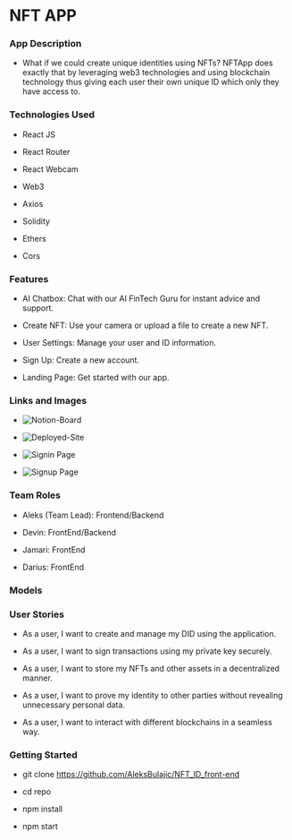 # NFT APP

### App Description 

- What if we could create unique identities using NFTs? NFTApp does exactly that by leveraging web3 technologies and using blockchain technology thus giving each user their own unique ID which only they have access to. 

### Technologies Used 

- React JS

- React Router

- React Webcam

- Web3 

- Axios 

- Solidity

- Ethers

- Cors

### Features 

- AI Chatbox: Chat with our AI FinTech Guru for instant advice and support.

- Create NFT: Use your camera or upload a file to create a new NFT.

- User Settings: Manage your user and ID information.

- Sign Up: Create a new account.

- Landing Page: Get started with our app.

### Links and Images 

- ![Notion-Board](https://www.notion.so/GA-project-4-1fe25414e4624c3c9c74f2c6cd844dbb)

- ![Deployed-Site](https://calm-churros-9f4679.netlify.app/)

- ![Signin Page](https://i.imgur.com/zZ0sERI.png)

- ![Signup Page](https://i.imgur.com/5uTiO0W.png)


### Team Roles 

- Aleks (Team Lead): Frontend/Backend

- Devin: FrontEnd/Backend

- Jamari: FrontEnd 

- Darius: FrontEnd 

### Models 


### User Stories 

- As a user, I want to create and manage my DID using the application.

- As a user, I want to sign transactions using my private key securely.

- As a user, I want to store my NFTs and other assets in a decentralized manner.

- As a user, I want to prove my identity to other parties without revealing unnecessary personal data.

- As a user, I want to interact with different blockchains in a seamless way.

### Getting Started 

- git clone https://github.com/AleksBulajic/NFT_ID_front-end

- cd repo

- npm install

- npm start

